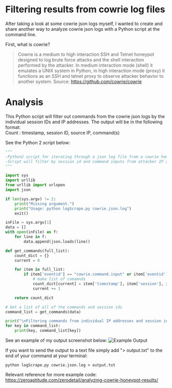 # Filtering results from cowrie log files

After taking a look at some cowrie json logs myself, I wanted to create and share another way to analyze cowrie json logs with a Python script at the command line.

First, what is cowrie?
> Cowrie is a medium to high interaction SSH and Telnet honeypot designed to log brute force attacks and the shell interaction performed by the attacker. In medium interaction mode (shell) it emulates a UNIX system in Python, in high interaction mode (proxy) it functions as an SSH and telnet proxy to observe attacker behavior to another system.
> Source: https://github.com/cowrie/cowrie

# Analysis

This Python script will filter out commands from the cowrie json logs by the individual session IDs and IP addresses. The output will be in the following format:  
Count : timestamp, session ID, source IP, command(s)

See the Python 2 script below:
```Python
"""
-Python2 script for iterating through a json log file from a cowrie honeypot.
-Script will filter by session id and command inputs from attacker IP addresses.
"""

import sys
import urllib
from urllib import urlopen
import json

if len(sys.argv) != 2:
    print("Missing argument.")
    print("Usage: python logScrape.py cowrie.json.log")
    exit()

inFile = sys.argv[1]
data = []
with open(inFile) as f:
    for line in f:
        data.append(json.loads(line))

def get_commands(full_list):
    count_dict = {}
    current = 0

    for item in full_list:
        if item['eventid'] == "cowrie.command.input" or item['eventid'] == "cowrie.command.failed":
            # make list of comamnds
            count_dict[current] = item['timestamp'], item['session'], item['src_ip'], item['input']
            current += 1

    return count_dict

# Get a list of all of the commands and session ids
command_list = get_commands(data)

print("\nFiltering commands from individual IP addresses and session ids...\n")
for key in command_list:
    print(key, command_list[key])
```

See an example of my output screenshot below:
![Example Output](https://i.imgur.com/qSq42x1.png)

If you want to send the output to a text file simply add "> output.txt" to the end of your command at your terminal:
```
python logScrape.py cowrie.json.log > output.txt
```

Relevant reference for more example code: https://zeroaptitude.com/zerodetail/analyzing-cowrie-honeypot-results/
